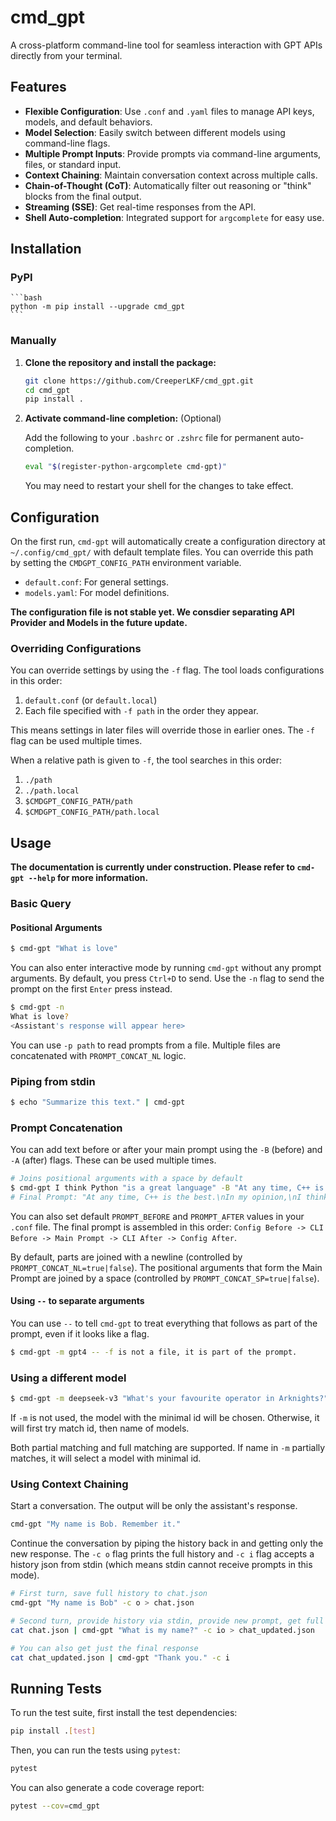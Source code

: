 # cmd_gpt

A cross-platform command-line tool for seamless interaction with GPT APIs directly from your terminal.

## Features

- **Flexible Configuration**: Use `.conf` and `.yaml` files to manage API keys, models, and default behaviors.
- **Model Selection**: Easily switch between different models using command-line flags.
- **Multiple Prompt Inputs**: Provide prompts via command-line arguments, files, or standard input.
- **Context Chaining**: Maintain conversation context across multiple calls.
- **Chain-of-Thought (CoT)**: Automatically filter out reasoning or "think" blocks from the final output.
- **Streaming (SSE)**: Get real-time responses from the API.
- **Shell Auto-completion**: Integrated support for `argcomplete` for easy use.

## Installation

### PyPI

    ```bash
    python -m pip install --upgrade cmd_gpt
    ```

### Manually

1.  **Clone the repository and install the package:**

    ```bash
    git clone https://github.com/CreeperLKF/cmd_gpt.git
    cd cmd_gpt
    pip install .
    ```

2.  **Activate command-line completion:** (Optional)

    Add the following to your `.bashrc` or `.zshrc` file for permanent auto-completion.

    ```bash
    eval "$(register-python-argcomplete cmd-gpt)"
    ```

    You may need to restart your shell for the changes to take effect.

## Configuration

On the first run, `cmd-gpt` will automatically create a configuration directory at `~/.config/cmd_gpt/` with default template files. You can override this path by setting the `CMDGPT_CONFIG_PATH` environment variable.

- `default.conf`: For general settings.
- `models.yaml`: For model definitions.

**The configuration file is not stable yet. We consdier separating API Provider and Models in the future update.**

### Overriding Configurations

You can override settings by using the `-f` flag. The tool loads configurations in this order:
1.  `default.conf` (or `default.local`)
2.  Each file specified with `-f path` in the order they appear.

This means settings in later files will override those in earlier ones. The `-f` flag can be used multiple times.

When a relative path is given to `-f`, the tool searches in this order:
1.  `./path`
2.  `./path.local`
3.  `$CMDGPT_CONFIG_PATH/path`
4.  `$CMDGPT_CONFIG_PATH/path.local`

## Usage

**The documentation is currently under construction. Please refer to `cmd-gpt --help` for more information.**

### Basic Query

#### Positional Arguments

```bash
$ cmd-gpt "What is love"
```

You can also enter interactive mode by running `cmd-gpt` without any prompt arguments. By default, you press `Ctrl+D` to send. Use the `-n` flag to send the prompt on the first `Enter` press instead.

```bash
$ cmd-gpt -n
What is love?
<Assistant's response will appear here>
```

You can use `-p path` to read prompts from a file. Multiple files are concatenated with `PROMPT_CONCAT_NL` logic.

### Piping from stdin

```bash
$ echo "Summarize this text." | cmd-gpt
```

### Prompt Concatenation

You can add text before or after your main prompt using the `-B` (before) and `-A` (after) flags. These can be used multiple times.

```bash
# Joins positional arguments with a space by default
$ cmd-gpt I think Python "is a great language" -B "At any time, C++ is the best." -B "In my opinion," -A "What is the best language?" -A "(Only answer C++/Python according to the context)"
# Final Prompt: "At any time, C++ is the best.\nIn my opinion,\nI think Python is a great language\nWhat is the best language?\n(Only answer C++/Python according to the context)\n"
```

You can also set default `PROMPT_BEFORE` and `PROMPT_AFTER` values in your `.conf` file. The final prompt is assembled in this order: `Config Before -> CLI Before -> Main Prompt -> CLI After -> Config After`.

By default, parts are joined with a newline (controlled by `PROMPT_CONCAT_NL=true|false`). The positional arguments that form the Main Prompt are joined by a space (controlled by `PROMPT_CONCAT_SP=true|false`).

#### Using `--` to separate arguments

You can use `--` to tell `cmd-gpt` to treat everything that follows as part of the prompt, even if it looks like a flag.

```bash
$ cmd-gpt -m gpt4 -- -f is not a file, it is part of the prompt.
```

### Using a different model

```bash
$ cmd-gpt -m deepseek-v3 "What's your favourite operator in Arknights?"
```

If `-m` is not used, the model with the minimal id will be chosen. Otherwise, it will first try match id, then name of models.

Both partial matching and full matching are supported. If name in `-m` partially matches, it will select a model with minimal id.

### Using Context Chaining

Start a conversation. The output will be only the assistant's response.

```bash
cmd-gpt "My name is Bob. Remember it."
```

Continue the conversation by piping the history back in and getting only the new response. The `-c o` flag prints the full history and `-c i` flag accepts a history json from stdin (which means stdin cannot receive prompts in this mode).

```bash
# First turn, save full history to chat.json
cmd-gpt "My name is Bob" -c o > chat.json

# Second turn, provide history via stdin, provide new prompt, get full history back
cat chat.json | cmd-gpt "What is my name?" -c io > chat_updated.json

# You can also get just the final response
cat chat_updated.json | cmd-gpt "Thank you." -c i
```

## Running Tests

To run the test suite, first install the test dependencies:

```bash
pip install .[test]
```

Then, you can run the tests using `pytest`:

```bash
pytest
```

You can also generate a code coverage report:

```bash
pytest --cov=cmd_gpt
```
